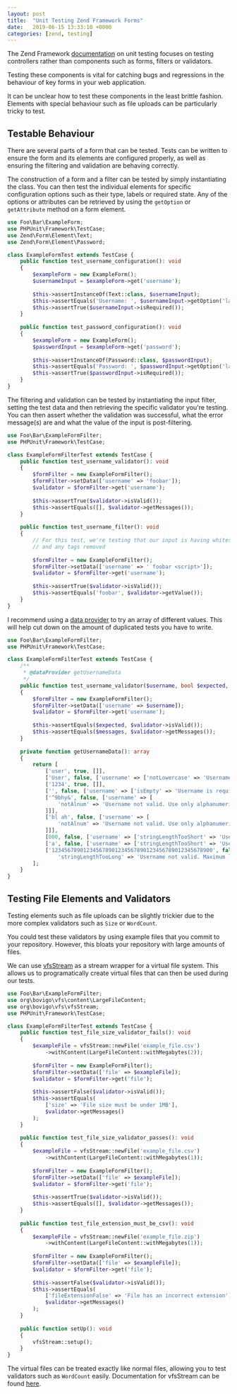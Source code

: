 ```yaml
---
layout: post
title:  "Unit Testing Zend Framework Forms"
date:   2019-06-15 13:33:10 +0000
categories: [zend, testing]
---
```


The Zend Framework [documentation](https://docs.zendframework.com/tutorials/unit-testing/)
on unit testing focuses on testing controllers rather than 
components such as forms, filters or validators.

Testing these components is vital for catching bugs and 
regressions in the behaviour of key forms in your web application.

It can be unclear how to test these components in the least brittle 
fashion. Elements with special behaviour such as file uploads can be 
particularly tricky to test.

## Testable Behaviour
There are several parts of a form that can be tested.
Tests can be written to ensure the form and its elements
are configured properly, as well as ensuring the filtering and 
validation are behaving correctly.

The construction of a form and a filter can be tested
by simply instantiating the class. You can then test
the individual elements for specific configuration options
such as their type, labels or required state. Any of the options
or attributes can be retrieved by using the `getOption` or
`getAttribute` method on a form element.

```php
use Foo\Bar\ExampleForm;
use PHPUnit\Framework\TestCase;
use Zend\Form\Element\Text;
use Zend\Form\Element\Password;

class ExampleFormTest extends TestCase {
    public function test_username_configuration(): void
    {
        $exampleForm = new ExampleForm();   
        $usernameInput = $exampleForm->get('username');
        
        $this->assertInstanceOf(Text::class, $usernameInput);
        $this->assertEquals('Username: ', $usernameInput->getOption('label'));
        $this->assertTrue($usernameInput->isRequired());
    }
    
    public function test_password_configuration(): void
    {
        $exampleForm = new ExampleForm();   
        $passwordInput = $exampleForm->get('password');
        
        $this->assertInstanceOf(Password::class, $passwordInput);
        $this->assertEquals('Password: ', $passwordInput->getOption('label'));
        $this->assertTrue($passwordInput->isRequired());
    }
}
```

The filtering and validation can be tested by instantiating the input filter, setting
the test data and then retrieving the specific validator you're testing. You can then
assert whether the validation was successful, what the error message(s) are and what the value of the input is post-filtering.

```php
use Foo\Bar\ExampleFormFilter;
use PHPUnit\Framework\TestCase;

class ExampleFormFilterTest extends TestCase {
    public function test_username_validator(): void
    {
        $formFilter = new ExampleFormFilter();
        $formFilter->setData(['username' => 'foobar']);
        $validator = $formFilter->get('username');
        
        $this->assertTrue($validator->isValid());
        $this->assertEquals([], $validator->getMessages());
    }
    
    public function test_username_filter(): void
    {
        // For this test, we're testing that our input is having whitespace trimmed
        // and any tags removed
        
        $formFilter = new ExampleFormFilter();
        $formFilter->setData(['username' => ' foobar <script>']);
        $validator = $formFilter->get('username');
        
        $this->assertTrue($validator->isValid());
        $this->assertEquals('foobar', $validator->getValue());
    }
}
```

I recommend using a [data provider](https://phpunit.readthedocs.io/en/8.1/writing-tests-for-phpunit.html#data-providers)
to try an array of different values. This will help cut down on the amount of duplicated
tests you have to write.

```php
use Foo\Bar\ExampleFormFilter;
use PHPUnit\Framework\TestCase;

class ExampleFormFilterTest extends TestCase {
    /**
     * @dataProvider getUsernameData
     */
    public function test_username_validator($username, bool $expected, array $messages): void
    {
        $formFilter = new ExampleFormFilter();
        $formFilter->setData(['username' => $username]);
        $validator = $formFilter->get('username');
        
        $this->assertEquals($expected, $validator->isValid());
        $this->assertEquals($messages, $validator->getMessages());
    }
    
    private function getUsernameData(): array
    {
        return [
            ['user', true, []],
            ['User', false, ['username' => ['notLowercase' => 'Username must be lower case']]],
            ['1234', true, []],
            ['', false, ['username' => ['isEmpty' => 'Username is required.']]],
            ['^9bhy&', false, ['username' => [
                'notAlnum' => 'Username not valid. Use only alphanumeric characters.',
            ]]],
            ['bl ah', false, ['username' => [
                'notAlnum' => 'Username not valid. Use only alphanumeric characters.',
            ]]],
            [000, false, ['username' => ['stringLengthTooShort' => 'Username not valid. Minimum length 4 characters.']]],
            ['a', false, ['username' => ['stringLengthTooShort' => 'Username not valid. Minimum length 4 characters.']]],
            ['123456789012345678901234567890123456789012345678900', false, ['username' => [
                'stringLengthTooLong' => 'Username not valid. Maximum length 15 characters.']]],
        ];
    }
}
```

## Testing File Elements and Validators
Testing elements such as file uploads can be slightly trickier due to the 
more complex validators such as `Size` or `WordCount`.


You could test these validators by using example files that you
commit to your repository. However, this bloats your
repository with large amounts of files.

We can use [vfsStream](https://github.com/bovigo/vfsStream) as a stream wrapper
for a virtual file system. This allows us to programatically create virtual files
that can then be used during our tests.

```php
use Foo\Bar\ExampleFormFilter;
use org\bovigo\vfs\content\LargeFileContent;
use org\bovigo\vfs\vfsStream;
use PHPUnit\Framework\TestCase;

class ExampleFormFilterTest extends TestCase {
    public function test_file_size_validator_fails(): void
    {
        $exampleFile = vfsStream::newFile('example_file.csv')
            ->withContent(LargeFileContent::withMegabytes(2));
    
        $formFilter = new ExampleFormFilter();
        $formFilter->setData(['file' => $exampleFile]);
        $validator = $formFilter->get('file');
        
        $this->assertFalse($validator->isValid());
        $this->assertEquals(
            ['size' => 'File size must be under 1MB'],
            $validator->getMessages()
        );
    }
    
    public function test_file_size_validator_passes(): void
    {
        $exampleFile = vfsStream::newFile('example_file.csv')
            ->withContent(LargeFileContent::withMegabytes(1));
            
        $formFilter = new ExampleFormFilter();
        $formFilter->setData(['file' => $exampleFile]);
        $validator = $formFilter->get('file');
                
        $this->assertTrue($validator->isValid());
        $this->assertEquals([], $validator->getMessages());
    }
    
    public function test_file_extension_must_be_csv(): void
    {
        $exampleFile = vfsStream::newFile('example_file.zip')
            ->withContent(LargeFileContent::withMegabytes(1));
            
        $formFilter = new ExampleFormFilter();
        $formFilter->setData(['file' => $exampleFile]);
        $validator = $formFilter->get('file');
                        
        $this->assertFalse($validator->isValid());
        $this->assertEquals(
            ['fileExtensionFalse' => 'File has an incorrect extension'],
            $validator->getMessages()
        );
    }
    
    public function setUp(): void
    {
        vfsStream::setup();
    }
}
```

The virtual files can be treated exactly like normal files, allowing you to test 
validators such as `WordCount` easily. Documentation for vfsStream can be found
[here](https://github.com/bovigo/vfsStream/wiki).